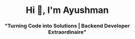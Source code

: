 <h1 align="center">Hi 👋, I'm Ayushman</h1>
<h3 align="center">"Turning Code into Solutions | Backend Developer Extraordinaire"</h3>

